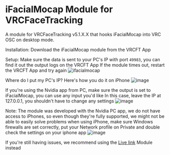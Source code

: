 # iFacialMocap Module for VRCFaceTracking

A module for VRCFaceTracking v5.1.X.X that hooks iFacialMocap into VRC OSC on desktop mode.

Installation: Download the iFacialMocap module from the VRCFT App

Setup: Make sure the data is sent to your PC's IP with port `49983`, you can find it out the output logs on the VRCFT App
If the module times out, restart the VRCFT App and try again
![ifacialmocap](https://github.com/user-attachments/assets/0cae30d1-5f98-4c08-ada5-4414e883be48)

Where do I put my PC's IP?
Here's how you do it on iPhone
![image](https://github.com/user-attachments/assets/b3851685-40c6-449a-aa39-f01f56ab861e)

If you're using the Nvidia app from PC, make sure the output is set to iFacialMocap, you can use any input you'd like
In this case, leave the IP at 127.0.0.1, you shouldn't have to change any settings
![image](https://github.com/user-attachments/assets/17339903-bb42-4853-b588-bfe0ef74a1c2)

Note: The module was developed with the Nvidia PC app, we do not have access to iPhones, so even though they're fully supported, we might not be able to easily solve problems when using iPhone, make sure Windows firewalls are set correctly, put your Network profile on Private and double check the settings on your iphone app
![image](https://github.com/user-attachments/assets/109c0b00-ca24-48c5-a07e-c2bfeccabaaf)

If you're still having issues, we recommend using the [Live link](https://github.com/kusomaigo/VRCFaceTracking-LiveLink) Module instead
